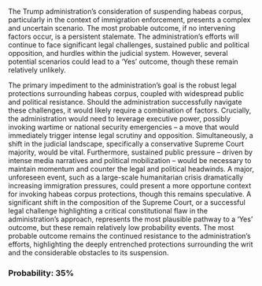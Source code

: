 The Trump administration’s consideration of suspending habeas corpus, particularly in the context of immigration enforcement, presents a complex and uncertain scenario. The most probable outcome, if no intervening factors occur, is a persistent stalemate. The administration’s efforts will continue to face significant legal challenges, sustained public and political opposition, and hurdles within the judicial system. However, several potential scenarios could lead to a ‘Yes’ outcome, though these remain relatively unlikely.

The primary impediment to the administration’s goal is the robust legal protections surrounding habeas corpus, coupled with widespread public and political resistance. Should the administration successfully navigate these challenges, it would likely require a combination of factors. Crucially, the administration would need to leverage executive power, possibly invoking wartime or national security emergencies – a move that would immediately trigger intense legal scrutiny and opposition. Simultaneously, a shift in the judicial landscape, specifically a conservative Supreme Court majority, would be vital. Furthermore, sustained public pressure – driven by intense media narratives and political mobilization – would be necessary to maintain momentum and counter the legal and political headwinds. A major, unforeseen event, such as a large-scale humanitarian crisis dramatically increasing immigration pressures, could present a more opportune context for invoking habeas corpus protections, though this remains speculative. A significant shift in the composition of the Supreme Court, or a successful legal challenge highlighting a critical constitutional flaw in the administration’s approach, represents the most plausible pathway to a ‘Yes’ outcome, but these remain relatively low probability events. The most probable outcome remains the continued resistance to the administration’s efforts, highlighting the deeply entrenched protections surrounding the writ and the considerable obstacles to its suspension.

### Probability: 35%
